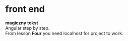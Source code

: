 # front end
**magiczny tekst**
<br>
Angular step by step.
<br>
From lesson **Four** you need localhost for project to work.
